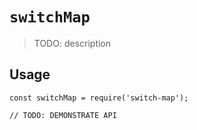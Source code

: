 # `switchMap`

> TODO: description

## Usage

```
const switchMap = require('switch-map');

// TODO: DEMONSTRATE API
```
